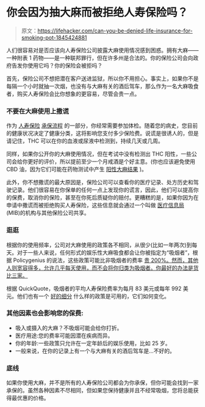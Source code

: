 # 你会因为抽大麻而被拒绝人寿保险吗？

> 原文：<https://lifehacker.com/can-you-be-denied-life-insurance-for-smoking-pot-1845424881>

人们很容易对是否应该向人寿保险公司披露大麻使用情况感到困惑。拥有大麻——一种附表 1 药物——是一种联邦罪行，但在许多州是合法的。你的保险公司会向政府告发你使用它吗？你的保险会被拒吗？



首先，保险公司不想把潜在客户送进监狱，所以你不用担心。事实上，如果你不是每隔一个小时就抽一次烟，也没有与大麻有关的酒后驾车，那么作为一名大麻吸食者，购买人寿保险会比你想象的更容易，尽管会贵一点。

### 不要在大麻使用上撒谎

作为 [人寿保险](https://www.policygenius.com/life-insurance) [承保流程](https://www.policygenius.com/life-insurance/how-does-the-life-insurance-underwriting-process-work) 的一部分，你经常需要参加体检。随着您的病史，您目前的健康状况决定了健康分类，这将影响您支付多少保险费。说谎是很诱人的，但是请记住，THC 可以在你的血液或尿液中检测到，持续几天或几周。

同样，如果你公开你的大麻使用情况，但在考试中没有检测出 THC 阳性，一些公司会给你更好的评价，所以提前至少一个月戒酒是个好主意。(你也应该避免使用 CBD 油，因为它们可能在药物测试中产生 [阳性大麻结果](https://www.consumerreports.org/cbd/can-you-take-cbd-and-pass-a-drug-test) )。

此外，你不想撒谎的最大原因是，保险公司可以查看你的医疗记录、处方历史和驾驶记录。他们很容易在你保单的任何一点上发现你的谎言，因此，他们可以提高你的保费，取消你的保险，甚至在你死后质疑你的赔付。更糟糕的是，如果你因为在申请中撒谎而被拒绝购买人寿保险，这些信息就会通过一个叫做 [医疗信息局](https://www.policygenius.com/life-insurance/life-insurance-medical-information-bureau) (MIB)的机构与其他保险公司共享。

### **逛逛**

根据你的使用频率，公司对大麻使用的政策各不相同，从很少(比如一年两次)到每天。对于一些人来说，任何形式的娱乐性大麻吸食都会让你被指定为“吸烟者”，根据 Policygenius 的说法，这些政策可能比非吸烟者的费率 [贵 200%。然而，其他人则宽容得多，允许几乎每天使用，而不会将你归类为吸烟者。你最好的办法是货比三家。](https://www.policygenius.com/life-insurance/best-life-insurance-companies/marijuana-users)

根据 QuickQuote，吸烟者的平均人寿保险费率为每月 83 美元或每年 992 美元。他们也有一个 [好的细分](https://www.quickquote.com/marijuana-and-life-insurance) 什么样的政策是可用的，它们如何变化。

### 其他因素也会影响您的保费:

*   吸入或摄入的大麻？不吸烟可能会给你打折。
*   医疗用途:您的费率可能因潜在疾病而异。
*   你的年龄:一些政策只允许在一定年龄后的娱乐使用，比如 25 岁。
*   一般来说，在你的记录上有一个与大麻有关的酒后驾车是…不好的。

### 底线

如果你使用大麻，并不是所有的人寿保险公司都会为你承保，但你可能会找到一家承保的。虽然各种因素不尽相同，但如果您保持健康并且不经常吸烟，您将总能获得最优惠的价格。